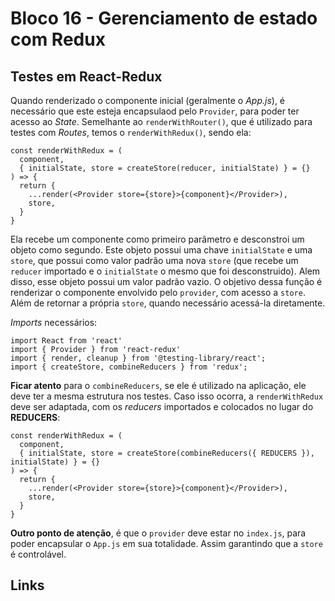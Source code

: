# Bloco 16 - Gerenciamento de estado com Redux

## Testes em React-Redux

Quando renderizado o componente inicial (geralmente o *App.js*), é necessário que este esteja encapsulaod pelo `Provider`, para poder ter acesso ao *State*.
Semelhante ao `renderWithRouter()`, que é utilizado para testes com *Routes*, temos o `renderWithRedux()`, sendo ela:

```
const renderWithRedux = (
  component,
  { initialState, store = createStore(reducer, initialState) } = {}
) => {
  return {
    ...render(<Provider store={store}>{component}</Provider>),
    store,
  }
}
```

Ela recebe um componente como primeiro parâmetro e desconstroi um objeto como segundo. Este objeto possui uma chave `initialState` e uma `store`, que possui como valor padrão uma nova `store` (que recebe um `reducer` importado e o `initialState` o mesmo que foi desconstruido). Alem disso, esse objeto possui um valor padrão vazio.
O objetivo dessa função é renderizar o componente envolvido pelo `provider`, com acesso a `store`. Além de retornar a própria `store`, quando necessário acessá-la diretamente.

*Imports* necessários:

```
import React from 'react'
import { Provider } from 'react-redux'
import { render, cleanup } from '@testing-library/react';
import { createStore, combineReducers } from 'redux';
```

**Ficar atento** para o `combineReducers`, se ele é utilizado na aplicação, ele deve ter a mesma estrutura nos testes. Caso isso ocorra, a `renderWithRedux` deve ser adaptada, com os *reducers* importados e colocados no lugar do **REDUCERS**:

```
const renderWithRedux = (
  component,
  { initialState, store = createStore(combineReducers({ REDUCERS }), initialState) } = {}
) => {
  return {
    ...render(<Provider store={store}>{component}</Provider>),
    store,
  }
}
```

**Outro ponto de atenção**, é que o `provider` deve estar no `index.js`, para poder encapsular o `App.js` em sua totalidade. Assim garantindo que a `store` é controlável.

## Links
